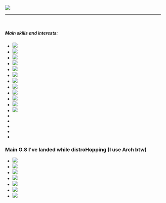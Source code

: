 <div class="banner">
  <img src="https://github.com/user-attachments/assets/fe72871e-6435-491d-84a1-d2723a849878" />
</div>
<hr>
<br/>
<div class="MainContent">
  <div class="badges">
    <h5>Main skills and interests:</h5>
    <ul class="logos">
      <!-- Badges & Logotipos. Via: https://simpleicons.org // https://shields.io/badges -->
      <li><img src="https://img.shields.io/badge/Java-yellow?style=for-the-badge&logo=openjdk&logoSize=auto"/></li>
      <li><img src="https://img.shields.io/badge/HTML5-%23E34F26?style=for-the-badge&logo=html5&logoColor=white&logoSize=auto"/></li>
      <li><img src="https://img.shields.io/badge/CSS3-%231572B6?style=for-the-badge&logo=css3&logoColor=white&logoSize=auto"/></li>
      <li><img src="https://img.shields.io/badge/Python-%233776AB?style=for-the-badge&logo=python&logoColor=white&logoSize=auto"/></li>
      <li><img src="https://img.shields.io/badge/Anaconda-%2344A833?style=for-the-badge&logo=anaconda&logoColor=white&logoSize=auto"/></li>
      <li><img src="https://img.shields.io/badge/Bash-%234EAA25?style=for-the-badge&logo=gnubash&logoColor=black&logoSize=auto"/></li>
      <li><img src="https://img.shields.io/badge/Blender-%23E87D0D?style=for-the-badge&logo=blender&logoColor=white&logoSize=auto"/></li>
      <li><img src="https://img.shields.io/badge/Unity%203D-black?style=for-the-badge&logo=unity&logoColor=white&logoSize=auto"/></li>
      <li><img src="https://img.shields.io/badge/Unreal%20Engine-%230E1128?style=for-the-badge&logo=unrealengine&logoColor=white&logoSize=auto"/></li>
      <li><img src="https://img.shields.io/badge/Language-black?style=for-the-badge&logo=c&logoColor=white&logoSize=auto"/></li>
      <li><img src="https://img.shields.io/badge/C%2B%2B-%2300599C?style=for-the-badge&logo=cplusplus&logoColor=white&logoSize=auto"/></li>
      <li><img src="https://img.shields.io/badge/Borland%20Delphi-%23E62431?style=for-the-badge&logo=delphi&logoColor=white&logoSize=auto"/></li>
      <li><img src=""/></li>
      <li><img src=""/></li>
      <li><img src=""/></li>
      <li><img src=""/></li>
      <li><img src=""/></li>
    </ul>
    <h3>Main O.S I've landed while distroHopping (I use Arch btw)</h3>
    <ul class="os">
      <li><img src="https://img.shields.io/badge/Arch%20Linux-%231793D1?style=for-the-badge&logo=archlinux&logoColor=white&logoSize=auto"/></li>
      <li><img src="https://img.shields.io/badge/Debian-%23A81D33?style=for-the-badge&logo=debian&logoColor=white&logoSize=auto"/></li>
      <li><img src="https://img.shields.io/badge/Mint%20Linux-%2386BE43?style=for-the-badge&logo=linuxmint&logoColor=white&logoSize=auto"/></li>
      <li><img src="https://img.shields.io/badge/Ubuntu-%23E95420?style=for-the-badge&logo=ubuntu&logoColor=white&logoSize=auto"/></li>
      <li><img src="https://img.shields.io/badge/Backtrack%205-%23b51f33?style=for-the-badge&logo=kalilinux&logoColor=white&logoSize=auto"/></li>
      <li><img src="https://img.shields.io/badge/Kali%20Linux-%23557C94?style=for-the-badge&logo=kalilinux&logoColor=white&logoSize=auto"/></li>
      <li><img src="https://img.shields.io/badge/Parrot%20O.S-%2315E0ED?style=for-the-badge&logo=parrotsecurity&logoColor=white&logoSize=auto"/></li>
    </ul>  
  </div>
</div>


